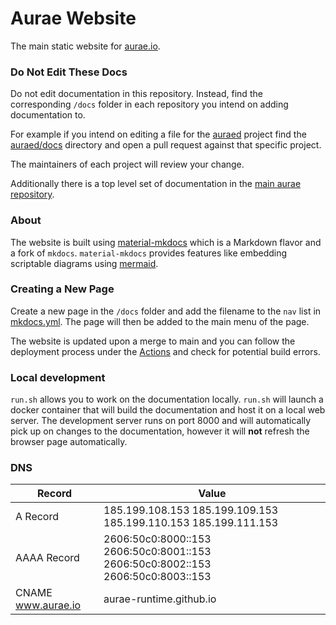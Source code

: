 # Aurae Website

The main static website for [aurae.io](https://aurae.io).

### Do Not Edit These Docs

Do not edit documentation in this repository. Instead, find the corresponding `/docs` folder in each repository you intend on adding documentation to.

For example if you intend on editing a file for the [auraed](https://github.com/aurae-runtime/auraed) project find the [auraed/docs](https://github.com/aurae-runtime/auraed/tree/main/docs) directory and open a pull request against that specific project.

The maintainers of each project will review your change.

Additionally there is a top level set of documentation in the [main aurae repository](https://github.com/aurae-runtime/aurae/tree/main/docs).

### About

The website is built using
[material-mkdocs](https://squidfunk.github.io/mkdocs-material/) which is a
Markdown flavor and a fork of `mkdocs`. `material-mkdocs` provides features like
embedding scriptable diagrams using [mermaid](https://mermaid-js.github.io/mermaid/#/).

### Creating a New Page

Create a new page in the `/docs` folder and add the filename to the `nav` list
in [mkdocs.yml](https://github.com/aurae-runtime/aurae.io/blob/main/mkdocs.yml).
The page will then be added to the main menu of the page.

The website is updated upon a merge to main and you can follow the deployment
process under the [Actions](https://github.com/aurae-runtime/aurae.io/actions)
and check for potential build errors.

### Local development

`run.sh` allows you to work on the documentation locally. `run.sh` will launch a
docker container that will build the documentation and host it on a local web
server. The development server runs on port 8000 and will automatically pick up
on changes to the documentation, however it will **not** refresh the browser
page automatically.

### DNS

| Record             | Value                                                                           |
|--------------------|---------------------------------------------------------------------------------|
| A Record           | 185.199.108.153 185.199.109.153 185.199.110.153 185.199.111.153                 |
| AAAA Record        | 2606:50c0:8000::153 2606:50c0:8001::153 2606:50c0:8002::153 2606:50c0:8003::153 |
| CNAME www.aurae.io | aurae-runtime.github.io                                                         |


